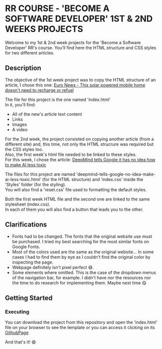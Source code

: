 # RR COURSE - 'BECOME A SOFTWARE DEVELOPER' 1ST & 2ND WEEKS PROJECTS
Welcome to my 1st & 2nd week projects for the 'Become a Software Developer' RR's course.
You'll find here the HTML structure and CSS styles for two different articles.

## Description
The objective of the 1st week project was to copy the HTML structure of an article, I chose this one:
[Euro News - This solar powered mobile home doesn't need to recharge or refuel](https://www.euronews.com/green/2021/09/17/this-solar-powered-mobile-home-doesn-t-need-to-recharge-or-refuel#)

The file for this project is the one named 'index.html'  
In it, you'll find:
* All of the new's article text content
* Links
* Images
* A video

For the 2nd week, the project consisted on copying another article (from a different site) and, this time, not only the HTML strucrure was required but the CSS styles too.  
Also, the first week's html file needed to be linked to these styles.  
For this week, I chose the article:
[DeepMind tells Google it has no idea how to make AI less toxic](https://thenextweb.com/news/deepmind-tells-google-no-idea-make-ai-less-toxic)

The files for this project are named 'deepmind-tells-google-no-idea-make-ai-less-toxic.html' (for the HTML structure) and 'index.css' inside the 'Styles' folder (for the styling).  
You will also find a 'reset.css' file used to formatting the default styles.

Both the first week HTML file and the second one are linked to the same stylesheet (index.css).  
In each of them you will also find a button that leads you to the other.
## Clarifications
* Fonts had to be changed. The fonts that the original website use must be purchased. I tried my best searching for the most similar fonts on Google Fonts.
* Most of the colors used are the same as the original website... In some cases I had to find them by eye as I couldn't find the original color by inspecting the page.
* Webpage definitely isn't pixel perfect :sweat_smile:.
* Some elements where omitted. This is the case of the dropdown menus of the navigation bar, for example. I didn't have nor the resources nor the time to do research for implementing them. Maybe next time :yum:
## Getting Started

### Executing 
You can download the project from this repository and open the 'index.html' file on your browser to see the template
or you can access it clicking on its [GithubPage](https://palomaquiroz.github.io/1stWeekNews/)

And that's it! :smile:
